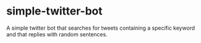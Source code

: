# simple-twitter-bot
A simple twitter bot that searches for tweets containing a specific keyword and that replies with random sentences.
